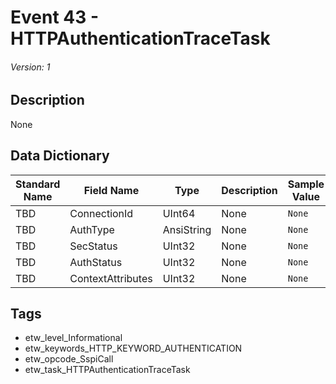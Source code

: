# Event 43 - HTTPAuthenticationTraceTask
###### Version: 1

## Description
None

## Data Dictionary
|Standard Name|Field Name|Type|Description|Sample Value|
|---|---|---|---|---|
|TBD|ConnectionId|UInt64|None|`None`|
|TBD|AuthType|AnsiString|None|`None`|
|TBD|SecStatus|UInt32|None|`None`|
|TBD|AuthStatus|UInt32|None|`None`|
|TBD|ContextAttributes|UInt32|None|`None`|

## Tags
* etw_level_Informational
* etw_keywords_HTTP_KEYWORD_AUTHENTICATION
* etw_opcode_SspiCall
* etw_task_HTTPAuthenticationTraceTask